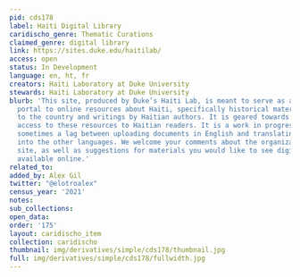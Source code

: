 ```yaml
---
pid: cds178
label: Haiti Digital Library
caridischo_genre: Thematic Curations
claimed_genre: digital library
link: https://sites.duke.edu/haitilab/
access: open
status: In Development
language: en, ht, fr
creators: Haiti Laboratory at Duke University
stewards: Haiti Laboratory at Duke University
blurb: 'This site, produced by Duke’s Haiti Lab, is meant to serve as a guide and
  portal to online resources about Haiti, specifically historical materials relating
  to the country and writings by Haitian authors. It is geared towards providing maximum
  access to these resources to Haitian readers. It is a work in progress: there is
  sometimes a lag between uploading documents in English and translating the material
  into the other languages. We welcome your comments about the organization of the
  site, as well as suggestions for materials you would like to see digitized and made
  available online.'
related_to:
added_by: Alex Gil
twitter: "@elotroalex"
census_year: '2021'
notes:
sub_collections:
open_data:
order: '175'
layout: caridischo_item
collection: caridischo
thumbnail: img/derivatives/simple/cds178/thumbnail.jpg
full: img/derivatives/simple/cds178/fullwidth.jpg
---
```

